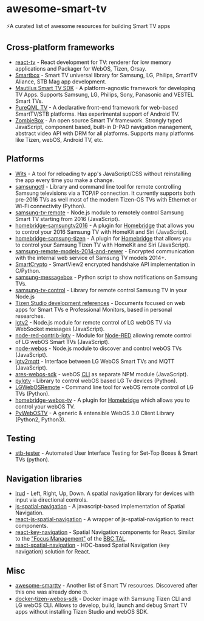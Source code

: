 # awesome-smart-tv

:zap:A curated list of awesome resources for building Smart TV apps

## Cross-platform frameworks

- [react-tv](https://github.com/raphamorim/react-tv) - React development for TV: renderer for low memory applications and Packager for WebOS, Tizen, Orsay.
- [Smartbox](https://github.com/immosmart/smartbox) - Smart TV universal library for Samsung, LG, Philips, SmartTV Aliance, STB Mag app development.
- [Mautilus Smart TV SDK](https://github.com/mautilus/sdk) - A platform-agnostic framework for developing TV Apps. Supports Samsung, LG, Philips, Sony, Panasonic and VESTEL Smart TVs.
- [PureQML TV](https://github.com/pureqml/qmlcore-tv) - A declarative front-end framework for web-based SmartTV/STB platforms. Has experimental support of Android TV.
- [ZombieBox](https://github.com/interfaced/zombiebox) - An open source Smart TV framework. Strongly typed JavaScript, component based, built-in D-PAD navigation management, abstract video API with DRM for all platforms. Supports many platforms like Tizen, webOS, Android TV, etc.

## Platforms

- [Wits](https://github.com/Samsung/Wits) - A tool for reloading tv app's JavaScript/CSS without reinstalling the app every time you make a change.
- [samsungctl](https://github.com/Ape/samsungctl) - Library and command line tool for remote controlling Samsung televisions via a TCP/IP connection. It currently supports both pre-2016 TVs as well most of the modern Tizen-OS TVs with Ethernet or Wi-Fi connectivity (Python).
- [samsung-tv-remote](https://github.com/Badisi/samsung-tv-remote) - Node.js module to remotely control Samsung Smart TV starting from 2016 (JavaScript).
- [homebridge-samsungtv2016](https://github.com/kyleaa/homebridge-samsungtv2016) - A plugin for [Homebridge](https://github.com/nfarina/homebridge) that allows you to control your 2016 Samsung TV with HomeKit and Siri (JavaScript).
- [homebridge-samsung-tizen](https://github.com/tavicu/homebridge-samsung-tizen) - A plugin for [Homebridge](https://github.com/nfarina/homebridge) that allows you to control your Samsung Tizen TV with HomeKit and Siri (JavaScript).
- [samsung-remote-models-2014-and-newer](https://github.com/tdudek/samsung-remote-models-2014-and-newer) - Encrypted communication with the internal web service of Samsung TV models 2014+.
- [SmartCrypto](https://github.com/sectroyer/SmartCrypto) - SmartView2 encrypted handshake API implementation in C/Python.
- [samsung-messagebox](https://github.com/shantanugoel/samsung-messagebox) - Python script to show notifications on Samsung TVs.
- [samsung-tv-control](https://github.com/Toxblh/samsung-tv-control) - Library for remote control Samsung TV in your Node.js
- [Tizen Studio development references](https://github.com/claromes/tizenstudio) - Documents focused on web apps for Smart TVs e Professional Monitors, based in personal researches.
- [lgtv2](https://github.com/hobbyquaker/lgtv2) - Node.js module for remote control of LG webOS TV via WebSocket messages (JavaScript).
- [node-red-contrib-lgtv](https://github.com/hobbyquaker/node-red-contrib-lgtv) - Module for [Node-RED](https://nodered.org) allowing  remote control of LG webOS Smart TVs (JavaScript).
- [node-webos](https://github.com/WeeJeWel/node-webos) - Node.js module to discover and control webOS TVs (JavaScript).
- [lgtv2mqtt](https://github.com/hobbyquaker/lgtv2mqtt) - Interface between LG WebOS Smart TVs and MQTT (JavaScript).
- [ares-webos-sdk](https://github.com/stevenvong/ares-webos-sdk) - webOS [CLI](http://webostv.developer.lge.com/sdk/using-webos-tv-cli/) as separate NPM module (JavaScript).
- [pylgtv](https://github.com/TheRealLink/pylgtv) - Library to control webOS based LG Tv devices (Python).
- [LGWebOSRemote](https://github.com/klattimer/LGWebOSRemote) - Command line tool for webOS remote control of LG TVs (Python).
- [homebridge-webos-tv](https://github.com/merdok/homebridge-webos-tv) - A plugin for [Homebridge](https://github.com/nfarina/homebridge) which allows you to control your webOS TV.
- [PyWebOSTV](https://github.com/supersaiyanmode/PyWebOSTV) - A generic & entensible WebOS 3.0 Client Library (Python2, Python3).

## Testing

- [stb-tester](https://github.com/stb-tester/stb-tester) - Automated User Interface Testing for Set-Top Boxes & Smart TVs (python).

## Navigation libraries

- [lrud](https://github.com/stuart-williams/lrud) - Left, Right, Up, Down. A spatial navigation library for devices with input via directional controls.
- [js-spatial-navigation](https://github.com/luke-chang/js-spatial-navigation) - A javascript-based implementation of Spatial Navigation.
- [react-js-spatial-navigation](https://github.com/dead/react-js-spatial-navigation) - A wrapper of js-spatial-navigation to react components.
- [react-key-navigation](https://github.com/dead/react-key-navigation) - Spatial Navigation components for React. Similar to the ["Focus Management"](http://bbc.github.io/tal/widgets/focus-management.html) of the [BBC TAL](https://bbc.github.io/tal/).
- [react-spatial-navigation](https://github.com/NoriginMedia/react-spatial-navigation) - HOC-based Spatial Navigation (key navigation) solution for React.

## Misc

- [awesome-smarttv](https://github.com/linuxenko/awesome-smarttv) - Another list of Smart TV resources. Discovered after this one was already done :roll_eyes:.
- [docker-tizen-webos-sdk](https://github.com/vitalets/docker-tizen-webos-sdk) - Docker image with Samsung Tizen CLI and LG webOS CLI. Allows to develop, build, launch and debug Smart TV apps without installing Tizen Studio and webOS SDK.
